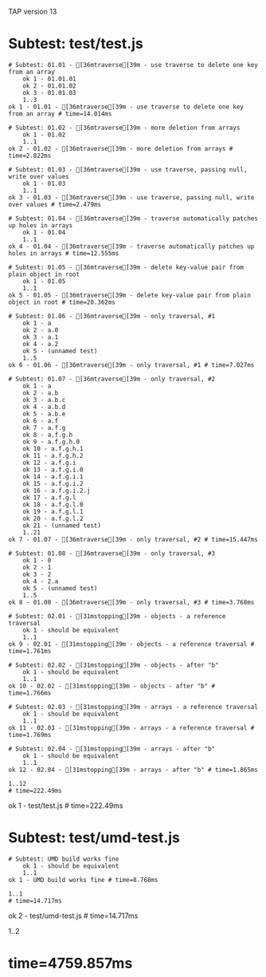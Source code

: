 TAP version 13
# Subtest: test/test.js
    # Subtest: 01.01 - [36mtraverse[39m - use traverse to delete one key from an array
        ok 1 - 01.01.01
        ok 2 - 01.01.02
        ok 3 - 01.01.03
        1..3
    ok 1 - 01.01 - [36mtraverse[39m - use traverse to delete one key from an array # time=14.014ms
    
    # Subtest: 01.02 - [36mtraverse[39m - more deletion from arrays
        ok 1 - 01.02
        1..1
    ok 2 - 01.02 - [36mtraverse[39m - more deletion from arrays # time=2.822ms
    
    # Subtest: 01.03 - [36mtraverse[39m - use traverse, passing null, write over values
        ok 1 - 01.03
        1..1
    ok 3 - 01.03 - [36mtraverse[39m - use traverse, passing null, write over values # time=2.479ms
    
    # Subtest: 01.04 - [36mtraverse[39m - traverse automatically patches up holes in arrays
        ok 1 - 01.04
        1..1
    ok 4 - 01.04 - [36mtraverse[39m - traverse automatically patches up holes in arrays # time=12.555ms
    
    # Subtest: 01.05 - [36mtraverse[39m - delete key-value pair from plain object in root
        ok 1 - 01.05
        1..1
    ok 5 - 01.05 - [36mtraverse[39m - delete key-value pair from plain object in root # time=20.362ms
    
    # Subtest: 01.06 - [36mtraverse[39m - only traversal, #1
        ok 1 - a
        ok 2 - a.0
        ok 3 - a.1
        ok 4 - a.2
        ok 5 - (unnamed test)
        1..5
    ok 6 - 01.06 - [36mtraverse[39m - only traversal, #1 # time=7.027ms
    
    # Subtest: 01.07 - [36mtraverse[39m - only traversal, #2
        ok 1 - a
        ok 2 - a.b
        ok 3 - a.b.c
        ok 4 - a.b.d
        ok 5 - a.b.e
        ok 6 - a.f
        ok 7 - a.f.g
        ok 8 - a.f.g.h
        ok 9 - a.f.g.h.0
        ok 10 - a.f.g.h.1
        ok 11 - a.f.g.h.2
        ok 12 - a.f.g.i
        ok 13 - a.f.g.i.0
        ok 14 - a.f.g.i.1
        ok 15 - a.f.g.i.2
        ok 16 - a.f.g.i.2.j
        ok 17 - a.f.g.l
        ok 18 - a.f.g.l.0
        ok 19 - a.f.g.l.1
        ok 20 - a.f.g.l.2
        ok 21 - (unnamed test)
        1..21
    ok 7 - 01.07 - [36mtraverse[39m - only traversal, #2 # time=15.447ms
    
    # Subtest: 01.08 - [36mtraverse[39m - only traversal, #3
        ok 1 - 0
        ok 2 - 1
        ok 3 - 2
        ok 4 - 2.a
        ok 5 - (unnamed test)
        1..5
    ok 8 - 01.08 - [36mtraverse[39m - only traversal, #3 # time=3.768ms
    
    # Subtest: 02.01 - [31mstopping[39m - objects - a reference traversal
        ok 1 - should be equivalent
        1..1
    ok 9 - 02.01 - [31mstopping[39m - objects - a reference traversal # time=1.761ms
    
    # Subtest: 02.02 - [31mstopping[39m - objects - after "b"
        ok 1 - should be equivalent
        1..1
    ok 10 - 02.02 - [31mstopping[39m - objects - after "b" # time=1.766ms
    
    # Subtest: 02.03 - [31mstopping[39m - arrays - a reference traversal
        ok 1 - should be equivalent
        1..1
    ok 11 - 02.03 - [31mstopping[39m - arrays - a reference traversal # time=1.769ms
    
    # Subtest: 02.04 - [31mstopping[39m - arrays - after "b"
        ok 1 - should be equivalent
        1..1
    ok 12 - 02.04 - [31mstopping[39m - arrays - after "b" # time=1.865ms
    
    1..12
    # time=222.49ms
ok 1 - test/test.js # time=222.49ms

# Subtest: test/umd-test.js
    # Subtest: UMD build works fine
        ok 1 - should be equivalent
        1..1
    ok 1 - UMD build works fine # time=8.768ms
    
    1..1
    # time=14.717ms
ok 2 - test/umd-test.js # time=14.717ms

1..2
# time=4759.857ms
